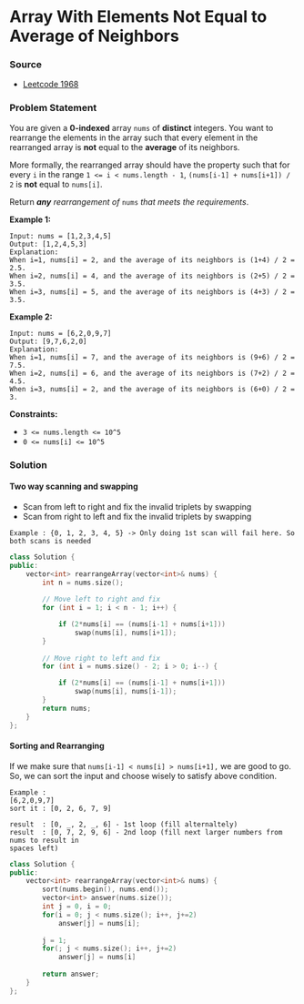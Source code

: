 # Array With Elements Not Equal to Average of Neighbors

### Source

* [Leetcode 1968](https://leetcode.com/problems/array-with-elements-not-equal-to-average-of-neighbors/)

### Problem Statement

You are given a **0-indexed** array `nums` of **distinct** integers. You want to rearrange the elements in the array such that every element in the rearranged array is **not** equal to the **average** of its neighbors.

More formally, the rearranged array should have the property such that for every `i` in the range `1 <= i < nums.length - 1`, `(nums[i-1] + nums[i+1]) / 2` is **not** equal to `nums[i]`.

Return _**any** rearrangement of_ `nums` _that meets the requirements_.

**Example 1:**

```text
Input: nums = [1,2,3,4,5]
Output: [1,2,4,5,3]
Explanation:
When i=1, nums[i] = 2, and the average of its neighbors is (1+4) / 2 = 2.5.
When i=2, nums[i] = 4, and the average of its neighbors is (2+5) / 2 = 3.5.
When i=3, nums[i] = 5, and the average of its neighbors is (4+3) / 2 = 3.5.
```

**Example 2:**

```text
Input: nums = [6,2,0,9,7]
Output: [9,7,6,2,0]
Explanation:
When i=1, nums[i] = 7, and the average of its neighbors is (9+6) / 2 = 7.5.
When i=2, nums[i] = 6, and the average of its neighbors is (7+2) / 2 = 4.5.
When i=3, nums[i] = 2, and the average of its neighbors is (6+0) / 2 = 3.
```

**Constraints:**

* `3 <= nums.length <= 10^5`
* `0 <= nums[i] <= 10^5`

### Solution

#### Two way scanning and swapping

* Scan from left to right and fix the invalid triplets by swapping
* Scan from right to left and fix the invalid triplets by swapping

```text
Example : {0, 1, 2, 3, 4, 5} -> Only doing 1st scan will fail here. So both scans is needed
```

```cpp
class Solution {
public:
    vector<int> rearrangeArray(vector<int>& nums) {
        int n = nums.size();
        
        // Move left to right and fix
        for (int i = 1; i < n - 1; i++) {

            if (2*nums[i] == (nums[i-1] + nums[i+1]))
                swap(nums[i], nums[i+1]);
        }
        
        // Move right to left and fix
        for (int i = nums.size() - 2; i > 0; i--) {

            if (2*nums[i] == (nums[i-1] + nums[i+1]))
                swap(nums[i], nums[i-1]);
        }
        return nums;   
    }
};
```

#### Sorting and Rearranging

If we make sure that `nums[i-1] < nums[i] > nums[i+1],` we are good to go. So, we can sort the input and choose wisely to satisfy above condition.

```text
Example : 
[6,2,0,9,7]
sort it : [0, 2, 6, 7, 9]
    
result  : [0, _, 2, _, 6] - 1st loop (fill alternaltely)
result  : [0, 7, 2, 9, 6] - 2nd loop (fill next larger numbers from nums to result in 
spaces left)
```

```cpp
class Solution {
public:
    vector<int> rearrangeArray(vector<int>& nums) {
        sort(nums.begin(), nums.end());
        vector<int> answer(nums.size());
        int j = 0, i = 0;
        for(i = 0; j < nums.size(); i++, j+=2)
            answer[j] = nums[i];
        
        j = 1;
        for(; j < nums.size(); i++, j+=2)
            answer[j] = nums[i]
            
        return answer;
    }
};
```

